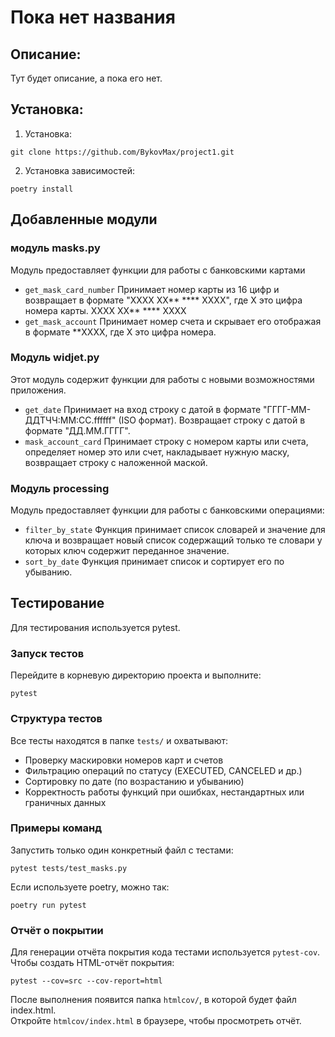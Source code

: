 # Пока нет названия 

## Описание: 
Тут будет описание, а пока его нет.

## Установка:
1. Установка:

```git clone https://github.com/BykovMax/project1.git```

2. Установка зависимостей:

```poetry install```


## Добавленные модули
### модуль masks.py
Модуль предоставляет функции для работы с банковскими картами 
- `get_mask_card_number` Принимает номер карты из 16 цифр и возвращает в формате "XXXX XX** **** XXXX", где Х это цифра номера карты.
XXXX XX** **** XXXX
- `get_mask_account` Принимает номер счета и скрывает его отображая в формате **XXXX, где Х это цифра номера.

### Модуль widjet.py
Этот модуль  содержит функции для работы с новыми возможностями приложения.
- `get_date` Принимает на вход строку с датой в формате "ГГГГ-ММ-ДДTЧЧ:ММ:СС.ffffff" (ISO формат). Возвращает строку с датой в формате "ДД.ММ.ГГГГ".
 - `mask_account_card` Принимает строку с номером карты или счета, определяет номер это или счет, накладывает нужную маску,
    возвращает строку с наложенной маской.

### Модуль processing
Модуль предоставляет функции для работы с банковскими операциями:
- `filter_by_state` Функция принимает список словарей и значение для ключа и возвращает новый
    список содержащий только те словари у которых ключ содержит переданное значение.
- `sort_by_date` Функция принимает список и сортирует его по убыванию.

## Тестирование
Для тестирования используется pytest.

### Запуск тестов 
Перейдите в корневую директорию проекта и выполните:
```
pytest
```
### Структура тестов
Все тесты находятся в папке `tests/` и охватывают:
- Проверку маскировки номеров карт и счетов 
- Фильтрацию операций по статусу (EXECUTED, CANCELED и др.)
- Сортировку по дате (по возрастанию и убыванию)
- Корректность работы функций при ошибках, нестандартных или граничных данных

### Примеры команд
Запустить только один конкретный файл с тестами:
```
pytest tests/test_masks.py
```
Если используете poetry, можно так:
```
poetry run pytest
```

### Отчёт о покрытии
Для генерации отчёта покрытия кода тестами используется `pytest-cov`.  
Чтобы создать HTML-отчёт покрытия:
```
pytest --cov=src --cov-report=html
```
После выполнения появится папка `htmlcov/`, в которой будет файл index.html.  
Откройте `htmlcov/index.html` в браузере, чтобы просмотреть отчёт.